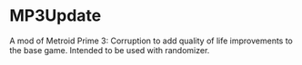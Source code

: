 # MP3Update
A mod of Metroid Prime 3: Corruption to add quality of life improvements to the base game. Intended to be used with randomizer.
